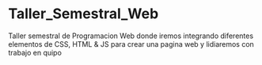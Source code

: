 # Taller_Semestral_Web
Taller semestral de Programacion Web donde iremos integrando diferentes elementos de CSS, HTML &amp; JS para crear una pagina web y lidiaremos con trabajo en quipo
